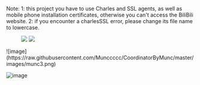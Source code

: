 Note: 1: this project you have to use Charles and SSL agents, as well as mobile phone installation certificates, otherwise you can't access the BiliBili website.
2: if you encounter a charlesSSL error, please change its file name to lowercase.
<figure class="half">
 <img src="https://raw.githubusercontent.com/Munccccc/CoordinatorByMunc/master/images/munc1.png">
 <img src="https://raw.githubusercontent.com/Munccccc/CoordinatorByMunc/master/images/munc2.png">
</figure>
![image](https://raw.githubusercontent.com/Munccccc/CoordinatorByMunc/master/images/munc3.png)

![image](https://raw.githubusercontent.com/Munccccc/CoordinatorByMunc/master/images/munc4.png)


